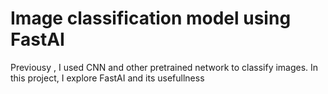 # Image classification model using FastAI

Previousy , I used CNN and other pretrained network to classify images. In this project, I explore FastAI and its usefullness
